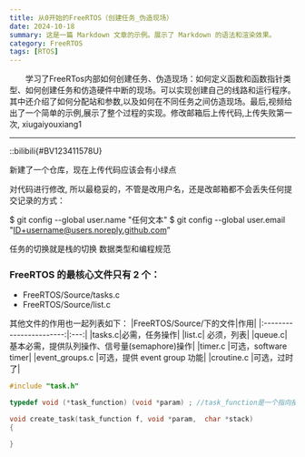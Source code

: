 ```yaml
---
title: 从0开始的FreeRTOS（创建任务_伪造现场）
date: 2024-10-18
summary: 这是一篇 Markdown 文章的示例。展示了 Markdown 的语法和渲染效果。
category: FreeRTOS
tags: [RTOS]
---
```


&emsp;&emsp;学习了FreeRTos内部如何创建任务、伪造现场：如何定义函数和函数指针类型、如何创建任务和仿造硬件中断的现场。可以实现创建自己的线路和运行程序。其中还介绍了如何分配站和参数,以及如何在不同任务之间仿造现场。最后,视频给出了一个简单的示例,展示了整个过程的实现。修改邮箱后上传代码,上传失败第一次, xiugaiyouxiang1

---

::bilibili{#BV123411578U}

新建了一个仓库，现在上传代码应该会有小绿点

对代码进行修改,
所以最稳妥的，不管是改用户名，还是改邮箱都不会丢失任何提交记录的方式：

$ git config --global user.name "任何文本"
$ git config --global user.email "ID+username@users.noreply.github.com”

任务的切换就是栈的切换
数据类型和编程规范

### FreeRTOS 的最核心文件只有 2 个：

- FreeRTOS/Source/tasks.c
- FreeRTOS/Source/list.c

其他文件的作用也一起列表如下：
|FreeRTOS/Source/下的文件|作用|
|:-----------------------:|:---:|
|tasks.c|必需，任务操作|
|list.c| 必须，列表|
|queue.c| 基本必需，提供队列操作、信号量(semaphore)操作|
|timer.c |可选，software timer|
|event_groups.c |可选，提供 event group 功能|
|croutine.c |可选，过时了|

```c
#include "task.h"

typedef void (*task_function) (void *param) ; //task_function是一个指向接受一个void指针参数且没有返回值的函数的指针类型

void create_task(task_function f, void *param,  char *stack)
{

}

```
